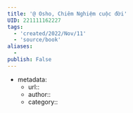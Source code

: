 ```yaml
---
title: '@ Osho, Chiêm Nghiệm cuộc đời'
UID: 221111162227
tags:
  - 'created/2022/Nov/11'
  - 'source/book'
aliases:
  - 
publish: False
---
```

- metadata:
	- url::
	- author::
	- category::


